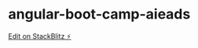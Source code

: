 # angular-boot-camp-aieads

[Edit on StackBlitz ⚡️](https://stackblitz.com/edit/angular-boot-camp-aieads)